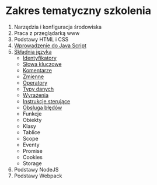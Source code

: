 # Zakres tematyczny szkolenia
1. Narzędzia i konfiguracja środowiska
1. Praca z przeglądarką www
1. Podstawy HTML i CSS
1. [Wprowadzenie do Java Script](https://github.com/MacWebcoder/asseco-frontend-es6/wiki/Wprowadzenie-do-Java-Script)
1. [Składnia języka](https://github.com/MacWebcoder/asseco-frontend-es6/wiki/Sk%C5%82adnia-j%C4%99zyka)
    * [Identyfikatory](https://github.com/MacWebcoder/asseco-frontend-es6/wiki/Identyfikatory)
    * [Słowa kluczowe](https://github.com/MacWebcoder/asseco-frontend-es6/wiki/S%C5%82owa-kluczowe)
    * [Komentarze](https://github.com/MacWebcoder/asseco-frontend-es6/wiki/Komentarze)
    * [Zmienne](https://github.com/MacWebcoder/asseco-frontend-es6/wiki/Zmienne)
    * [Operatory](https://github.com/MacWebcoder/asseco-frontend-es6/wiki/Operatory)
    * [Typy danych](https://github.com/MacWebcoder/asseco-frontend-es6/wiki/Typy-danych)
    * [Wyrażenia](https://github.com/MacWebcoder/asseco-frontend-es6/wiki/Wyra%C5%BCenia)
    * [Instrukcje sterujące](https://github.com/MacWebcoder/asseco-frontend-es6/wiki/Instrukcje-steruj%C4%85ce)
    * [Obsługa błędów](https://github.com/MacWebcoder/asseco-frontend-es6/wiki/Obs%C5%82uga-b%C5%82%C4%99d%C3%B3w)
    * Funkcje
    * Obiekty
    * Klasy
    * Tablice
    * Scope
    * Eventy
    * Promise
    * Cookies
    * Storage
1. Podstawy NodeJS
1. Podstawy Webpack